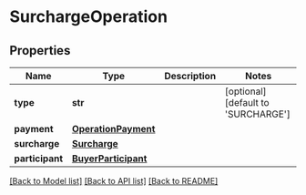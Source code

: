 # SurchargeOperation

## Properties
Name | Type | Description | Notes
------------ | ------------- | ------------- | -------------
**type** | **str** |  | [optional] [default to 'SURCHARGE']
**payment** | [**OperationPayment**](OperationPayment.md) |  | 
**surcharge** | [**Surcharge**](Surcharge.md) |  | 
**participant** | [**BuyerParticipant**](BuyerParticipant.md) |  | 

[[Back to Model list]](../README.md#documentation-for-models) [[Back to API list]](../README.md#documentation-for-api-endpoints) [[Back to README]](../README.md)


